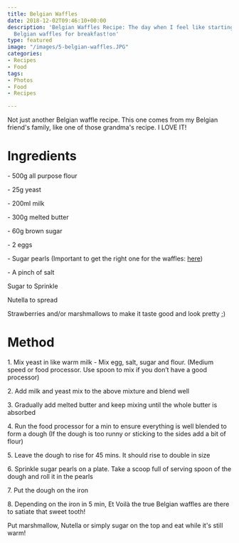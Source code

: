 ```yaml
---
title: Belgian Waffles
date: 2018-12-02T09:46:10+00:00
description: 'Belgian Waffles Recipe: The day when I feel like starting with heavenly
  Belgian waffles for breakfast!on'
type: featured
image: "/images/5-belgian-waffles.JPG"
categories:
- Recipes
- Food
tags:
- Photos
- Food
- Recipes

---
```

Not just another Belgian waffle recipe. This one comes from my Belgian friend's family, like one of those grandma's recipe. I LOVE IT!

# **Ingredients**

\- 500g all purpose flour

\- 25g yeast

\- 200ml milk

\- 300g melted butter

\- 60g brown sugar

\- 2 eggs

\- Sugar pearls (Important to get the right one for the waffles: [here](https://www.amazon.fr/Daddy-perles-sucre-500g-Livraison/dp/B01LLM36QA/ref=sr_1_1?s=grocery&ie=UTF8&qid=1543764039&sr=8-1&keywords=daddy+perle+de+sucre))

\- A pinch of salt

Sugar to Sprinkle

Nutella to spread

Strawberries and/or marshmallows to make it taste good and look pretty ;)

# **Method**

1\. Mix yeast in like warm milk - Mix egg, salt, sugar and flour. (Medium speed or food processor. Use spoon to mix if you don’t have a good processor)

2\. Add milk and yeast mix to the above mixture and blend well

3\. Gradually add melted butter and keep mixing until the whole butter is absorbed

4\. Run the food processor for a min to ensure everything is well blended to form a dough (If the dough is too runny or sticking to the sides add a bit of flour)

5\. Leave the dough to rise for 45 mins. It should rise to double in size

6\. Sprinkle sugar pearls on a plate. Take a scoop full of serving spoon of the dough and roll it in the pearls

7\. Put the dough on the iron

8\. Depending on the iron in 5 min, Et Voilà the true Belgian waffles are there to satiate that sweet tooth!

Put marshmallow, Nutella or simply sugar on the top and eat while it's still warm!
